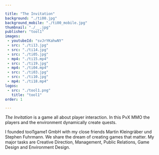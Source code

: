 ```yaml
---

title: "The Invitation"
background: "./ti00.jpg"
background_mobile: "./ti00_mobile.jpg"
thumbnail: "./__.jpg"
publisher: "tool1"
images:
 - youtubeId: "svJrYKahwNY"
 - src: "./ti13.jpg"
 - src: "./ti14.jpg"
 - src: "./ti05.jpg"
 - mp4: "./ti15.mp4"
 - src: "./ti19.jpg"
 - mp4: "./ti04.mp4"
 - src: "./ti03.jpg"
 - src: "./ti10.jpg"
 - mp4: "./ti18.mp4"
logos: 
 - src: "./tool1.png" 
   title: "tool1"
order: 1

---
```


*The Invitation* is a game all about player interaction. In this PvX MMO the players and the environment dynamically create quests.

I founded tool1game1 GmbH with my close friends Martin Kleingräber und Stephen Fuhrmann. We share the dream of creating games that matter.
My major tasks are Creative Direction, Management, Public Relations, Game Design and Environment Design.
